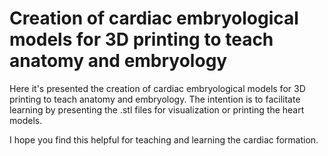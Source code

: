 # Creation of cardiac embryological models for 3D printing to teach anatomy and embryology

Here it's presented the creation of cardiac embryological models for 3D printing to teach anatomy and embryology. The intention is to facilitate learning by presenting the .stl files for visualization or printing the heart models.

I hope you find this helpful for teaching and learning the cardiac formation.
